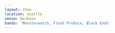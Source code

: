 ```yaml
---
layout: show
location: Seattle
venue: Barboza
bands: 'Monsterwatch, Flesh Produce, Black Ends'
---
```


